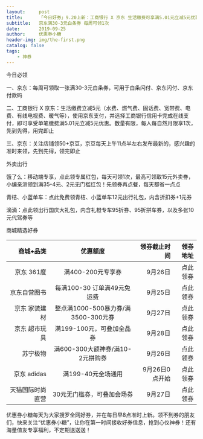 ```yaml
---
layout:     post
title:      「今日好券」9.20上新：工商银行 X 京东 生活缴费可享满5.01元立减5元优惠
subtitle:   京东满30-3元白条券 每周可领1次
date:       2019-09-25
author:     优惠券小糖
header-img: img/the-first.png
catalog: false
tags:
    - 神券
---
```


今日必领

一、京东：每周可领取一张满30-3元白条券，可用于白条闪付、京东闪付、京东付款码

二、工商银行 X 京东：生活缴费立减5元（水费、燃气费、固话费、宽带费、电费、有线电视费、暖气等），使用京东支付，并选择工商银行信用卡完成在线支付，即可享受单笔缴费满5.01元立减5元优惠。数量有限，每人每自然月限享1次，先到先得，用完即止

三、京东：关注店铺领50+京豆，京豆每天上午11点半左右发布最新的，感兴趣的准时来领，先到先得，领完即止

外卖出行

饿了么：移动端专享，点此领专属红包，每天可领1次，最高可领取15元外卖券，小编亲测领到满35-4元、2元无门槛红包！先领券再点餐，每天都省一点点

青桔、小蓝单车：点此免费领青桔、小蓝单车12元出行礼包，内含折扣券+1元券

滴滴：点此领出行国庆大礼包，内含礼橙专车95折券、95折拼车券，以及多张10元代驾券等

商城精选好券

| 商城+品类 | 优惠额度 | 领券截止时间 | 领券地址 |
|-:|:-:|-:|-:|
| 京东 361度 | 满400-200元专享券 | 9月26日 | 点此领券 |
| 京东自营图书 | 每满100-30 订单满49元免运费 | 9月25日 | 点此领券 |
| 京东 家装建材 | 整点满1000-500暴力券/满3500-300元券 | 9月27日 | 点此领券 |
| 京东 超市玩具 | 满199-100元，可叠加全品券 | 9月28日 | 点此领券 |
| 苏宁极物 | 满600-300大额神券/满10-2元拼购券 | 9月26日 | 点此领券 |
| 京东 adidas | 满199-40元全场通用 | 9月26日0点开始 | 点此领券 |
| 天猫国际时尚直营 | 30元无门槛券，可叠加会场券 | 9月27日 | 点此领券 |

优惠券小糖每天为大家搜罗全网好券，并在每日早8点准时上新。领不到券的朋友们，快来关注“优惠券小糖”，让你在第一时间接收好券信息，抢到心仪神券！还有海量值友专享福利，不定期送送送！ 
